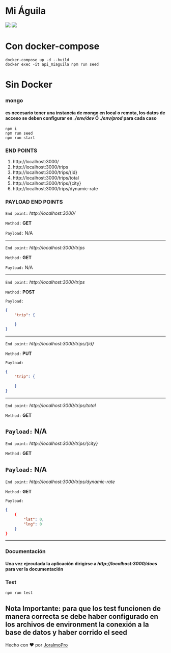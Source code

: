 # Mi Águila

[![](https://img.shields.io/github/workflow/status/Joralmo/miaguila/Build%20docker%20image/master?label=Docker%20Hub)](https://hub.docker.com/repository/docker/joralmopro/api_miaguila)
[![](https://img.shields.io/github/workflow/status/Joralmo/miaguila/Push?label=Test)](https://github.com/Joralmo/miaguila/actions?query=workflow%3APush)
# Con docker-compose

```
docker-compose up -d --build
docker exec -it api_miaguila npm run seed
```

# Sin Docker

### mongo
#### es necesario tener una instancia de mongo en local o remota, los datos de acceso se deben configurar en _./env/dev_ Ó _./env/prod_ para cada caso 

```
npm i
npm run seed
npm run start
```


### **END POINTS**

1. http://localhost:3000/
2. http://localhost:3000/trips
3. http://localhost:3000/trips/{id}
4. http://localhost:3000/trips/total
5. http://localhost:3000/trips/{city}
6. http://localhost:3000/trips/dynamic-rate

### **PAYLOAD END POINTS**

`End point:` _http://localhost:3000/_

`Method:` **GET**

`Payload:` N/A

---

`End point:` _http://localhost:3000/trips_

`Method:` **GET**

`Payload:` N/A

---

`End point:` _http://localhost:3000/trips_

`Method:` **POST**

`Payload:`

```json
{
    "trip": {
        
    }
}
```

---

`End point:` _http://localhost:3000/trips/{id}_

`Method:` **PUT**

`Payload:`

```json
{
    "trip": {
        
    }
}
```
---

`End point:` _http://localhost:3000/trips/total_

`Method:` **GET**

`Payload:` N/A
---

`End point:` _http://localhost:3000/trips/{city}_

`Method:` **GET**

`Payload:` N/A
---

`End point:` _http://localhost:3000/trips/dynamic-rate_

`Method:` **GET**

`Payload:` 
```json
{
    {
        "lat": 0,
        "lng": 0
    }
}
```
---
### **Documentación**

#### Una vez ejecutada la aplicación dirigirse a _http://localhost:3000/docs_ para ver la documentación

### **Test**

```bash
npm run test
```
## Nota Importante: para que los test funcionen de manera correcta se debe haber configurado en los archivos de environment la conexión a la base de datos y haber corrido el seed

Hecho con ❤️ por [JoralmoPro](http://bit.ly/portafolioJp)